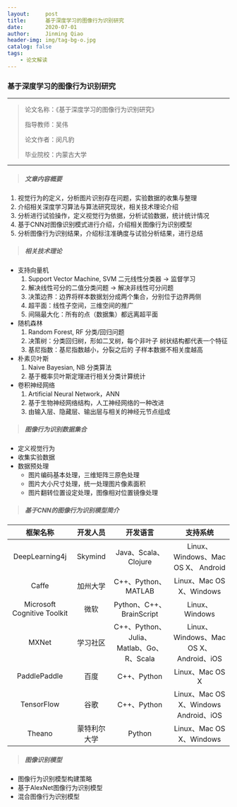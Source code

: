 ```yaml
---
layout:     post
title:      基于深度学习的图像行为识别研究
date:       2020-07-01
author:     Jinming Qiao
header-img: img/tag-bg-o.jpg
catalog: false
tags:
    - 论文解读
---
```


### 基于深度学习的图像行为识别研究



---

> 论文名称：《基于深度学习的图像行为识别研究》
>
> 指导教师：吴伟
>
> 论文作者：闵凡豹
>
> 毕业院校：内蒙古大学

---



> ##### 文章内容概要

1. 视觉行为的定义，分析图片识别存在问题，实验数据的收集与整理
2. 介绍相关深度学习算法与算法研究现状，相关技术理论介绍
3. 分析进行试验操作，定义视觉行为依据，分析试验数据，统计统计情况
4. 基于CNN对图像识别模式进行介绍，介绍相关图像行为识别模型
5. 分析图像行为识别结果，介绍标注准确度与试验分析结果，进行总结



> ##### 相关技术理论

- 支持向量机
  1. Support Vector Machine, SVM  二元线性分类器 -> 监督学习
  2. 解决线性可分的二值分类问题 -> 解决非线性可分问题
  3. 决策边界：边界将样本数据划分成两个集合，分别位于边界两侧
  4. 超平面：线性子空间，三维空间的推广
  5. 间隔最大化：所有的点（数据集）都远离超平面
- 随机森林
  1. Random Forest, RF 分类/回归问题
  2. 决策树：分类回归树，形如二叉树，每个非叶子 树状结构都代表一个特征
  3. 基尼指数：基尼指数越小，分裂之后的 子样本数据不相关度越高
- 朴素贝叶斯
  1. Naive Bayesian, NB 分类算法
  2. 基于概率贝叶斯定理进行相关分类计算统计
- 卷积神经网络
  1. Artificial Neural Network，ANN
  2. 基于生物神经网络结构，人工神经网络的一种改进
  3. 由输入层、隐藏层、输出层与相关的神经元节点组成



> ##### 图像行为识别数据集合

- 定义视觉行为
- 收集实验数据
- 数据预处理
  - 图片编码基本处理，三维矩阵三原色处理
  - 图片大小尺寸处理，统一处理图片像素面积
  - 图片翻转位置设定处理，图像相对位置镜像处理



> ##### 基于CNN的图像行为识别模型简介 #####

|          框架名称           |   开发人员   |                 开发语言                  |                支持系统                 |
| :-------------------------: | :----------: | :---------------------------------------: | :-------------------------------------: |
|       DeepLearning4j        |   Skymind    |           Java、Scala、Clojure            |   Linux、Windows、Mac OS X、 Android    |
|            Caffe            |   加州大学   |           C++、Python、 MATLAB            |        Linux、Mac OS X、Windows         |
| Microsoft Cognitive Toolkit |     微软     |         Python、C++、 BrainScript         |             Linux、Windows              |
|            MXNet            |   学习社区   | C++、Python、Julia、 Matlab、Go、R、Scala | Linux、Windows、Mac OS X、 Android、iOS |
|        PaddlePaddle         |     百度     |                C++、Python                |             Linux、Mac OS X             |
|         TensorFlow          |     谷歌     |                C++、Python                |  Linux、Mac OS X、Windows Android、iOS  |
|           Theano            | 蒙特利尔大学 |                  Python                   |        Linux、Mac OS X、Windows         |



> ##### 图像识别模型

- 图像行为识别模型构建策略
- 基于AlexNet图像行为识别模型
- 混合图像行为识别模型